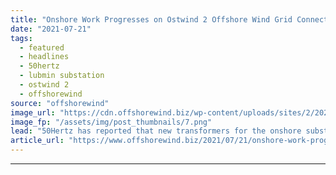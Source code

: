 ```yaml
---
title: "Onshore Work Progresses on Ostwind 2 Offshore Wind Grid Connection"
date: "2021-07-21"
tags: 
  - featured
  - headlines
  - 50hertz
  - lubmin substation
  - ostwind 2
  - offshorewind
source: "offshorewind"
image_url: "https://cdn.offshorewind.biz/wp-content/uploads/sites/2/2021/07/21114003/Ostwind-2-Lubmin-substation-new-transformers_-c-50Hertz.png"
image_fp: "/assets/img/post_thumbnails/7.png"
lead: "50Hertz has reported that new transformers for the onshore substation for the Ostwind 2"
article_url: "https://www.offshorewind.biz/2021/07/21/onshore-work-progresses-on-ostwind-2-offshore-wind-grid-connection/"
---
```


---
